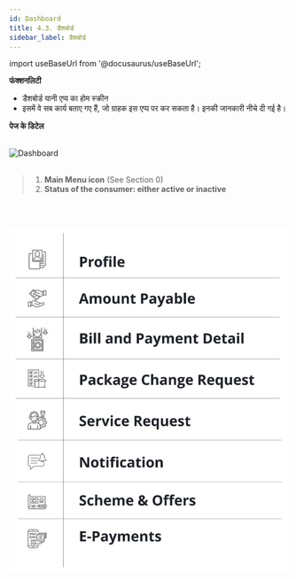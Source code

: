 ```yaml
---
id: Dashboard
title: 4.3. डैशबोर्ड
sidebar_label: डैशबोर्ड
---
```

import useBaseUrl from '@docusaurus/useBaseUrl';

**फंक्शनलिटी**
* डैशबोर्ड यानी एप्प का होम स्क्रीन
* इसमें वे सब कार्य बताए गए हैं, जो ग्राहक इस एप्प पर कर सकता है। इनकी जानकारी नीचे दी गई है।

**पेज के डिटेल**
<!--
![Dashboard](./assets/4.8.2_Dashboard.svg)
-->
<br clear="right"/>
<img align="left" src={useBaseUrl("/assets/4.3_Dashboard.png")} alt="Dashboard" />
<br/>
<br/>

> 1. **Main Menu icon** (See Section 0)
> 2. **Status of the consumer: either active or inactive**


<br/><br/>

![Dashboard](./assets/4.8_Dashboard.svg)



